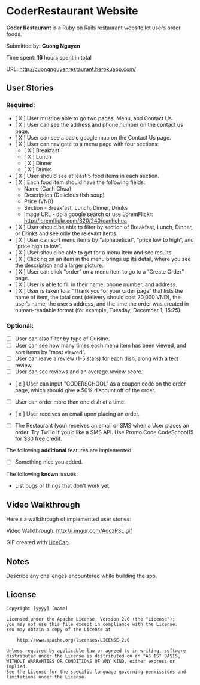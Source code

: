 # CoderRestaurant Website

**Coder Restaurant** is a Ruby on Rails restaurant website let users order foods.

Submitted by: **Cuong Nguyen**

Time spent: **16** hours spent in total

URL: http://cuongnguyenrestaurant.herokuapp.com/

## User Stories

### Required:

* [ X ] User must be able to go two pages: Menu, and Contact Us.
* [ X ] User can see the address and phone number on the contact us page.
* [ X ] User can see a basic google map on the Contact Us page.
* [ X ] User can navigate to a menu page with four sections:
  * [ X ] Breakfast
  * [ X ] Lunch
  * [ X ] Dinner
  * [ X ] Drinks
* [ X ] User should see at least 5 food items in each section.
* [ X ] Each food item should have the following fields:
  * Name (Canh Chua)
  * Description (Delicious fish soup)
  * Price (VND)
  * Section - Breakfast, Lunch, Dinner, Drinks
  * Image URL - do a google search or use LoremFlickr: http://loremflickr.com/320/240/canhchua
* [ X ] User should be able to filter by section of Breakfast, Lunch, Dinner, or Drinks and see only the relevant items.
* [ X ] User can sort menu items by “alphabetical”, “price low to high”, and “price high to low”.
* [ X ] User should be able to get for a menu item and see results.
* [ X ] Clicking on an item in the menu brings up its detail, where you see the description and a larger picture.
* [ X ] User can click “order” on a menu item to go to a “Create Order” page.
* [ X ] User is able to fill in their name, phone number, and address.
* [ X ] User is taken to a “Thank you for your order page” that lists the name of item, the total cost (delivery should cost 20,000 VND), the user’s name, the user’s address, and the time the order was created in human-readable format (for example, Tuesday, December 1, 15:25).

### Optional:

* [ ] User can also filter by type of Cuisine.
* [ ] User can see how many times each menu item has been viewed, and sort items by “most viewed”.
* [ ] User can leave a review (1-5 stars) for each dish, along with a text review.
* [ ] User can see reviews and an average review score.
* [ x ] User can input "CODERSCHOOL" as a coupon code on the order page, which should give a 50% discount off of the order.
* [ ] User can order more than one dish at a time.
* [ x ] User receives an email upon placing an order.
* [ ] The Restaurant (you) receives an email or SMS when a User places an order. Try Twilio if you’d like a SMS API. Use Promo Code CodeSchool15 for $30 free credit.

The following **additional** features are implemented:

* [ ] Something nice you added.

The following **known issues**:

* List bugs or things that don't work yet

## Video Walkthrough

Here's a walkthrough of implemented user stories:

Video Walkthrough: http://i.imgur.com/AdczP3L.gif

GIF created with [LiceCap](http://www.cockos.com/licecap/).

## Notes

Describe any challenges encountered while building the app.

## License

    Copyright [yyyy] [name]

    Licensed under the Apache License, Version 2.0 (the "License");
    you may not use this file except in compliance with the License.
    You may obtain a copy of the License at

        http://www.apache.org/licenses/LICENSE-2.0

    Unless required by applicable law or agreed to in writing, software
    distributed under the License is distributed on an "AS IS" BASIS,
    WITHOUT WARRANTIES OR CONDITIONS OF ANY KIND, either express or implied.
    See the License for the specific language governing permissions and
    limitations under the License.